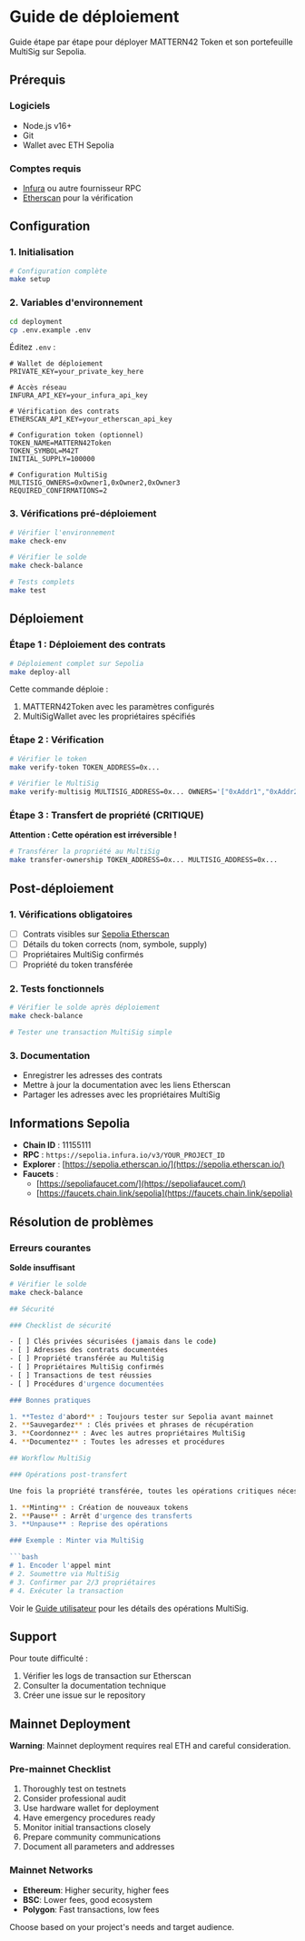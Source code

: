 # Guide de déploiement

Guide étape par étape pour déployer MATTERN42 Token et son portefeuille MultiSig sur Sepolia.

## Prérequis

### Logiciels

- Node.js v16+
- Git
- Wallet avec ETH Sepolia

### Comptes requis

- [Infura](https://infura.io/) ou autre fournisseur RPC
- [Etherscan](https://etherscan.io/) pour la vérification

## Configuration

### 1. Initialisation

```bash
# Configuration complète
make setup
```

### 2. Variables d'environnement

```bash
cd deployment
cp .env.example .env
```

Éditez `.env` :

```env
# Wallet de déploiement
PRIVATE_KEY=your_private_key_here

# Accès réseau
INFURA_API_KEY=your_infura_api_key

# Vérification des contrats
ETHERSCAN_API_KEY=your_etherscan_api_key

# Configuration token (optionnel)
TOKEN_NAME=MATTERN42Token
TOKEN_SYMBOL=M42T
INITIAL_SUPPLY=100000

# Configuration MultiSig
MULTISIG_OWNERS=0xOwner1,0xOwner2,0xOwner3
REQUIRED_CONFIRMATIONS=2
```

### 3. Vérifications pré-déploiement

```bash
# Vérifier l'environnement
make check-env

# Vérifier le solde
make check-balance

# Tests complets
make test
```

## Déploiement

### Étape 1 : Déploiement des contrats

```bash
# Déploiement complet sur Sepolia
make deploy-all
```

Cette commande déploie :

1. MATTERN42Token avec les paramètres configurés
2. MultiSigWallet avec les propriétaires spécifiés

### Étape 2 : Vérification

```bash
# Vérifier le token
make verify-token TOKEN_ADDRESS=0x...

# Vérifier le MultiSig
make verify-multisig MULTISIG_ADDRESS=0x... OWNERS='["0xAddr1","0xAddr2","0xAddr3"]'
```

### Étape 3 : Transfert de propriété (CRITIQUE)

**Attention : Cette opération est irréversible !**

```bash
# Transférer la propriété au MultiSig
make transfer-ownership TOKEN_ADDRESS=0x... MULTISIG_ADDRESS=0x...
```

## Post-déploiement

### 1. Vérifications obligatoires

- [ ] Contrats visibles sur [Sepolia Etherscan](https://sepolia.etherscan.io/)
- [ ] Détails du token corrects (nom, symbole, supply)
- [ ] Propriétaires MultiSig confirmés
- [ ] Propriété du token transférée

### 2. Tests fonctionnels

```bash
# Vérifier le solde après déploiement
make check-balance

# Tester une transaction MultiSig simple
```

### 3. Documentation

- Enregistrer les adresses des contrats
- Mettre à jour la documentation avec les liens Etherscan
- Partager les adresses avec les propriétaires MultiSig

## Informations Sepolia

- **Chain ID** : 11155111
- **RPC** : `https://sepolia.infura.io/v3/YOUR_PROJECT_ID`
- **Explorer** : [https://sepolia.etherscan.io/](https://sepolia.etherscan.io/)
- **Faucets** :
  - [https://sepoliafaucet.com/](https://sepoliafaucet.com/)
  - [https://faucets.chain.link/sepolia](https://faucets.chain.link/sepolia)

## Résolution de problèmes

### Erreurs courantes

**Solde insuffisant**

```bash
# Vérifier le solde
make check-balance

## Sécurité

### Checklist de sécurité

- [ ] Clés privées sécurisées (jamais dans le code)
- [ ] Adresses des contrats documentées
- [ ] Propriété transférée au MultiSig
- [ ] Propriétaires MultiSig confirmés
- [ ] Transactions de test réussies
- [ ] Procédures d'urgence documentées

### Bonnes pratiques

1. **Testez d'abord** : Toujours tester sur Sepolia avant mainnet
2. **Sauvegardez** : Clés privées et phrases de récupération
3. **Coordonnez** : Avec les autres propriétaires MultiSig
4. **Documentez** : Toutes les adresses et procédures

## Workflow MultiSig

### Opérations post-transfert

Une fois la propriété transférée, toutes les opérations critiques nécessitent le MultiSig :

1. **Minting** : Création de nouveaux tokens
2. **Pause** : Arrêt d'urgence des transferts
3. **Unpause** : Reprise des opérations

### Exemple : Minter via MultiSig

```bash
# 1. Encoder l'appel mint
# 2. Soumettre via MultiSig
# 3. Confirmer par 2/3 propriétaires
# 4. Exécuter la transaction
```

Voir le [Guide utilisateur](./USER_GUIDE.md) pour les détails des opérations MultiSig.

## Support

Pour toute difficulté :

1. Vérifier les logs de transaction sur Etherscan
2. Consulter la documentation technique
3. Créer une issue sur le repository

## Mainnet Deployment

**Warning**: Mainnet deployment requires real ETH and careful consideration.

### Pre-mainnet Checklist

1. Thoroughly test on testnets
2. Consider professional audit
3. Use hardware wallet for deployment
4. Have emergency procedures ready
5. Monitor initial transactions closely
6. Prepare community communications
7. Document all parameters and addresses

### Mainnet Networks

- **Ethereum**: Higher security, higher fees
- **BSC**: Lower fees, good ecosystem
- **Polygon**: Fast transactions, low fees

Choose based on your project's needs and target audience.
